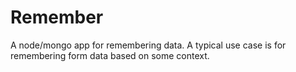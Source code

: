 Remember
========

A node/mongo app for remembering data. A typical use case is for remembering form data based on some context.

